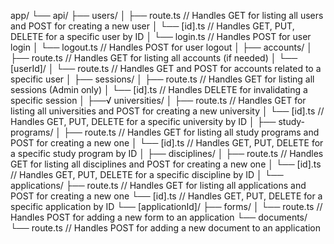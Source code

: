 
app/
└── api/
    ├── users/
    │   ├── route.ts  // Handles GET for listing all users and POST for creating a new user
    │   └── [id].ts   // Handles GET, PUT, DELETE for a specific user by ID
    │   └── login.ts  // Handles POST for user login
    │   └── logout.ts // Handles POST for user logout
    │
    ├── accounts/
    │   ├── route.ts  // Handles GET for listing all accounts (if needed)
    │   └── [userId]/
    │       └── route.ts // Handles GET and POST for accounts related to a specific user
    │
    ├── sessions/
    │   ├── route.ts  // Handles GET for listing all sessions (Admin only)
    │   └── [id].ts   // Handles DELETE for invalidating a specific session
    │
    ├──√ universities/
    │   ├── route.ts  // Handles GET for listing all universities and POST for creating a new university
    │   └── [id].ts   // Handles GET, PUT, DELETE for a specific university by ID
    │
    ├── study-programs/
    │   ├── route.ts  // Handles GET for listing all study programs and POST for creating a new one
    │   └── [id].ts   // Handles GET, PUT, DELETE for a specific study program by ID
    │
    ├── disciplines/
    │   ├── route.ts  // Handles GET for listing all disciplines and POST for creating a new one
    │   └── [id].ts   // Handles GET, PUT, DELETE for a specific discipline by ID
    │
    └── applications/
        ├── route.ts  // Handles GET for listing all applications and POST for creating a new one
        └── [id].ts   // Handles GET, PUT, DELETE for a specific application by ID
        └── [applicationId]/
            ├── forms/
            │   └── route.ts  // Handles POST for adding a new form to an application
            └── documents/
                └── route.ts  // Handles POST for adding a new document to an application

